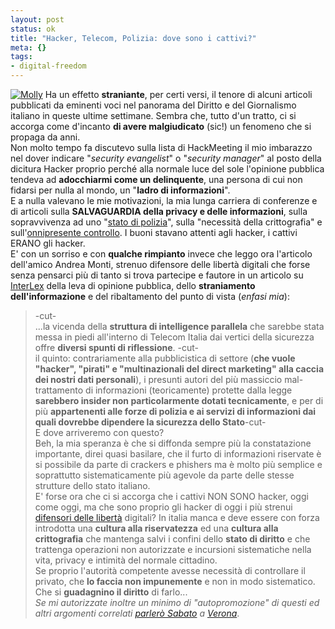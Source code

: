 ```yaml
--- 
layout: post
status: ok
title: "Hacker, Telecom, Polizia: dove sono i cattivi?"
meta: {}
tags: 
- digital-freedom
---
```

[![Molly](http://fast.mgpf.it/20060925_intercetta.jpg)](http://www.girodivite.it/Intercettazioni.html)
Ha un effetto **straniante**, per certi versi, il tenore di alcuni articoli pubblicati da eminenti voci nel panorama del Diritto e del Giornalismo italiano in queste ultime settimane. Sembra che, tutto d'un tratto, ci si accorga come d'incanto **di avere malgiudicato** (sic!) un fenomeno che si propaga da anni.  
Non molto tempo fa discutevo sulla lista di HackMeeting il mio imbarazzo nel dover indicare "*security evangelist*" o "*security manager*" al posto della dicitura Hacker proprio perché alla normale luce del sole l'opinione pubblica tendeva ad **adocchiarmi come un delinquente**, una persona di cui non fidarsi per nulla al mondo, un "**ladro di informazioni**".  
E a nulla valevano le mie motivazioni, la mia lunga carriera di conferenze e di articoli sulla **SALVAGUARDIA della privacy e delle informazioni**, sulla sopravvivenza ad uno "[stato di polizia](http://www.lastknight.com/2006/09/24/30-settembre-matteo-flora-allopenexp-di-verona/)", sulla "necessità della crittografia" e sull'[onnipresente controllo](http://www.lastknight.com/articoli/tor-anonimato-web-in-30-secondi/). I buoni stavano attenti agli hacker, i cattivi ERANO gli hacker.  
E' con un sorriso e con **qualche rimpianto** invece che leggo ora l'articolo dell'amico Andrea Monti, strenuo difensore delle libertà digitali che forse senza pensarci più di tanto si trova partecipe e fautore in un articolo su [InterLex](http://www.interlex.it/675/amonti86.htm) della leva di opinione pubblica, dello **straniamento dell'informazione** e del ribaltamento del punto di vista (*enfasi mia*):
> -cut-  
> ...la vicenda della **struttura di intelligence parallela** che sarebbe stata messa in piedi all'interno di Telecom Italia dai vertici della sicurezza offre **diversi spunti di riflessione**. -cut-  
> il quinto: contrariamente alla pubblicistica di settore (**che vuole "hacker", "pirati" e "multinazionali del direct marketing" alla caccia dei nostri dati personali**), i presunti autori del più massiccio mal-trattamento di informazioni (teoricamente) protette dalla legge **sarebbero insider non particolarmente dotati tecnicamente**, e per di più **appartenenti alle forze di polizia e ai servizi di informazioni dai quali dovrebbe dipendere la
sicurezza dello Stato**-cut-  
E dove arriveremo con questo?  
Beh, la mia speranza è che si diffonda sempre più la constatazione importante, direi quasi basilare, che il furto di informazioni riservate è si possibile da parte di crackers e phishers ma è molto più semplice e soprattutto sistematicamente più agevole da parte delle stesse strutture dello stato italiano.  
E' forse ora che ci si accorga che i cattivi NON SONO hacker, oggi come oggi, ma che sono proprio gli hacker di oggi i più strenui [difensori delle libertà](http://www.autistici.org/it/) digitali?
In italia manca e deve essere con forza introdotta una **cultura alla riservatezza** ed una **cultura alla crittografia** che mantenga salvi i confini dello **stato di diritto** e che trattenga operazioni non autorizzate e incursioni sistematiche nella vita, privacy e intimità del normale cittadino.  
Se proprio l'autorità competente avesse necessità di controllare il privato, che **lo faccia non impunemente** e non in modo sistematico. Che si **guadagnino il diritto** di farlo...  
*Se mi autorizzate inoltre un minimo di "autopromozione" di questi ed altri argomenti correlati [parlerò Sabato](http://www.lastknight.com/2006/09/24/30-settembre-matteo-flora-allopenexp-di-verona/) a [Verona](http://www.lastknight.com/2006/09/24/30-settembre-matteo-flora-allopenexp-di-verona/)*. 

